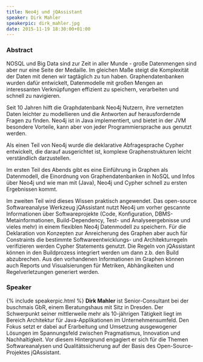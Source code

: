 ```yaml
---
title: Neo4j und jQAssistant
speaker: Dirk Mahler
speakerpic: dirk_mahler.jpg
date: 2015-11-19 18:30:00+01:00
---
```


### Abstract

NOSQL und Big Data sind zur Zeit in aller Munde - große Datenmengen sind aber nur eine Seite der Medaille. Im gleichen Maße steigt die Komplexität der Daten mit denen wir tagtäglich zu tun haben. Graphendatenbanken wurden dafür entwickelt, Datenmodelle mit großen Mengen an interessanten Verknüpfungen effizient zu speichern, verarbeiten und schnell zu navigieren.

Seit 10 Jahren hilft die Graphdatenbank Neo4j Nutzern, ihre vernetzten Daten leichter zu modellieren und die Antworten auf herausfordernde Fragen zu finden. Neo4j ist in Java implementiert, und bietet in der JVM besondere Vorteile, kann aber von jeder Programmiersprache aus genutzt werden.

Als einen Teil von Neo4j wurde die deklarative Abfragesprache Cypher entwickelt, die darauf ausgerichtet ist, komplexe Graphenstrukturen leicht verständlich darzustellen.

Im ersten Teil des Abends gibt es eine Einführung in Graphen als Datenmodell, die Einordnung von Graphendatenbanken in NoSQL und Infos über Neo4j und wie man mit (Java), Neo4j und Cypher schnell zu ersten Ergebnissen kommt.

Im zweiten Teil wird dieses Wissen praktisch angewendet.
Das open-source Softwareanalyse Werkzeug jQAssistant nutzt Neo4j um vorher gescannte Informationen über Softwareprojekte (Code, Konfiguration, DBMS-Metainformationen, Build-Dependency, Test- und Analyseergebnisse und vieles mehr) in einem flexiblen Neo4j Datenmodell zu speichern.
Für die Deklaration von Konzepten zur Anreicherung des Graphen aber auch für Constraints die bestimmte Softwareentwicklungs- und Architekturregeln verifizieren werden Cypher Statements genutzt. Die Regeln von jQAssistant können in den Buildprozess integriert werden um dann z.b. den Build abzubrechen. Aus den vorhandenen Informationen im Graphen können auch Reports und Visualsierungen für Metriken, Abhängikeiten und Regelverletzungen generiert werden.

### Speaker

{% include speakerpic.html %}
__Dirk Mahler__ ist Senior-Consultant bei der buschmais GbR, einem Beratungshaus mit Sitz in Dresden. Der Schwerpunkt seiner mittlerweile mehr als 10-jährigen Tätigkeit liegt im Bereich Architektur für Java-Applikationen im Unternehmensumfeld. Den Fokus setzt er dabei auf Erarbeitung und Umsetzung ausgewogener Lösungen im Spannungsfeld zwischen Pragmatismus, Innovation und Nachhaltigkeit. Vor diesem Hintergrund engagiert er sich für die Themen Softwareanalysen und Qualitätssicherung auf der Basis des Open-Source-Projektes jQAssistant.
